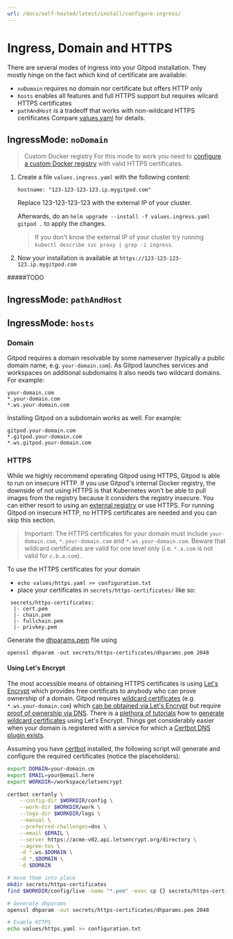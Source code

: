 ```yaml
---
url: /docs/self-hosted/latest/install/configure-ingress/
---
```


# Ingress, Domain and HTTPS

There are several modes of ingress into your Gitpod installation. They mostly hinge on the fact which kind of certificate are available:
 - `noDomain` requires no domain nor certificate but offers HTTP only
 - `hosts` enables all features and full HTTPS support but requires wilcard HTTPS certificates
 - `pathAndHost` is a tradeoff that works with non-wildcard HTTPS certificates
Compare [values.yaml](https://github.com/gitpod-io/gitpod/blob/master/chart/values.yaml) for details.


## IngressMode: `noDomain`

 > Custom Docker registry
   For this mode to work you need to [configure a custom Docker registry](../docker-registry/) with valid HTTPS certificates.

 1. Create a file `values.ingress.yaml` with the following content:
    ```
    hostname: "123-123-123-123.ip.mygitpod.com"
    ```
    Replace 123-123-123-123 with the external IP of your cluster.

    Afterwards, do an `helm upgrade --install -f values.ingress.yaml gitpod .` to apply the changes.

    > If you don't know the external IP of your cluster try running `kubectl describe svc proxy | grep -i ingress`.

 2. Now your installation is available at `https://123-123-123-123.ip.mygitpod.com`

#####TODO
## IngressMode: `pathAndHost`

## IngressMode: `hosts`


### Domain
Gitpod requires a domain resolvable by some nameserver (typically a public domain name, e.g. `your-domain.com`).
As Gitpod launches services and workspaces on additional subdomains it also needs two wildcard domains.
For example:

    your-domain.com
    *.your-domain.com
    *.ws.your-domain.com

Installing Gitpod on a subdomain works as well. For example:

    gitpod.your-domain.com
    *.gitpod.your-domain.com
    *.ws.gitpod.your-domain.com

### HTTPS
While we highly recommend operating Gitpod using HTTPS, Gitpod is able to run on insecure HTTP.
If you use Gitpod's internal Docker registry, the downside of not using HTTPS is that Kubernetes won't be able to pull images from the registry because it considers the registry insecure.
You can either resort to using an [external registry](#docker-registry-optional) or use HTTPS. For running Gitpod on insecure HTTP, no HTTPS certificates are needed and you can skip this section.

> Important: The HTTPS certificates for your domain must include `your-domain.com`, `*.your-domain.com` and `*.ws.your-domain.com`. Beware that wildcard certificates are valid for one level only (i.e. `*.a.com` is not valid for `c.b.a.com`).

To use the HTTPS certificates for your domain
 - `echo values/https.yaml >> configuration.txt`
 - place your certificates in `secrets/https-certificates/` like so:
```
 secrets/https-certificates:
  |- cert.pem
  |- chain.pem
  |- fullchain.pem
  |- privkey.pem
```

Generate the [dhparams.pem](https://security.stackexchange.com/questions/94390/whats-the-purpose-of-dh-parameters) file using
```
openssl dhparam -out secrets/https-certificates/dhparams.pem 2048
```

#### Using Let's Encrypt

The most accessible means of obtaining HTTPS certificates is using [Let's Encrypt](https://letsencrypt.org/) which provides free certificats to anybody who can prove ownership of a domain.
Gitpod requires [wildcard certificates](https://en.wikipedia.org/wiki/Wildcard_certificate) (e.g. `*.ws.your-domain.com`) which [can be obtained via Let's Encrypt](https://community.letsencrypt.org/t/acme-v2-production-environment-wildcards/55578) but require [proof of ownership via DNS](https://letsencrypt.org/docs/challenge-types/#dns-01-challenge).
There is a [plethora of tutorials](https://www.google.com/search?q=letsencrypt+wildcard) how to [generate wildcard certificates](https://medium.com/@saurabh6790/generate-wildcard-ssl-certificate-using-lets-encrypt-certbot-273e432794d7) using Let's Encrypt.
Things get considerably easier when your domain is registered with a service for which a [Certbot DNS plugin exists](https://certbot.eff.org/docs/using.html#dns-plugins).

Assuming you have [certbot](https://certbot.eff.org/) installed, the following script will generate and configure the required certificates (notice the placeholders):
```bash
export DOMAIN=your-domain.cm
export EMAIL=your@email.here
export WORKDIR=/workspace/letsencrypt

certbot certonly \
    --config-dir $WORKDIR/config \
    --work-dir $WORKDIR/work \
    --logs-dir $WORKDIR/logs \
    --manual \
    --preferred-challenges=dns \
    --email $EMAIL \
    --server https://acme-v02.api.letsencrypt.org/directory \
    --agree-tos \
    -d *.ws.$DOMAIN \
    -d *.$DOMAIN \
    -d $DOMAIN

# move them into place
mkdir secrets/https-certificates
find $WORKDIR/config/live -name "*.pem" -exec cp {} secrets/https-certificates \;

# Generate dhparams
openssl dhparam -out secrets/https-certificates/dhparams.pem 2048

# Enable HTTPS
echo values/https.yaml >> configuration.txt
```